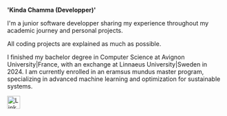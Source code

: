 **'Kinda Chamma (Developper)'**

I'm a junior software developper sharing my experience throughout my academic journey and personal projects.

All coding projects are explained as much as possible. 

I finished my bachelor degree in Computer Science at Avignon University|France, with an exchange at Linnaeus University|Sweden in 2024. I am currently enrolled in an eramsus mundus master program, specializing in advanced machine learning and optimization for sustainable systems.

<p align="left">
  <a href="https://www.linkedin.com/in/kinda-chamma" target="_blank">
    <img alt="LinkedIn Profile" title="LinkedIn Profile" src="https://i.sstatic.net/gVE0j.png" width="30" height="30">
  </a>
</p>
